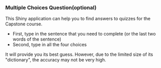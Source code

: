 ### Multiple Choices Question(optional)

This Shiny application can help you to find answers to quizzes for the Capstone course.  

* First, type in the sentence that you need to complete (or the last two words of the sentence)  
* Second, type in all the four choices  
  
It will provide you its best guess. However, due to the limited size of its "dictionary", the accuracy may not be very high. 
